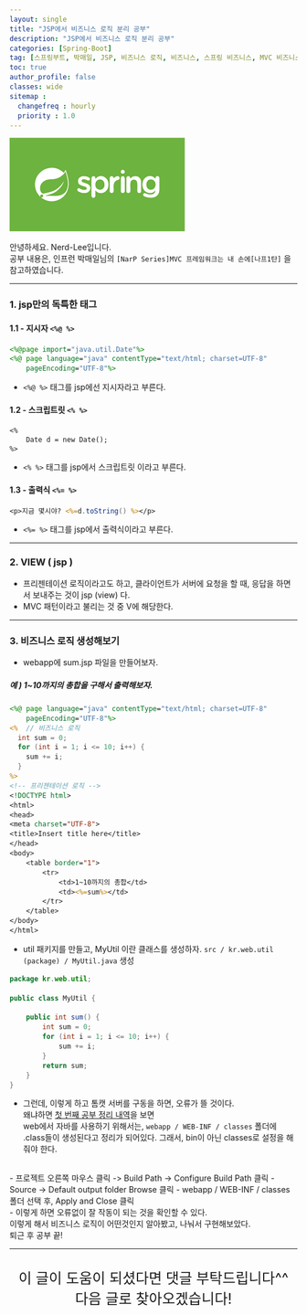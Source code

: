 ```yaml
---
layout: single
title: "JSP에서 비즈니스 로직 분리 공부"
description: "JSP에서 비즈니스 로직 분리 공부"
categories: [Spring-Boot]
tag: [스프링부트, 박매일, JSP, 비즈니스 로직, 비즈니스, 스프링 비즈니스, MVC 비즈니스, MVC business]
toc: true
author_profile: false
classes: wide
sitemap :
  changefreq : hourly
  priority : 1.0
---
```


![](/assets/img/etc/javaspring.png)

안녕하세요. Nerd-Lee입니다.<br>
공부 내용은, 인프런 박매일님의
`[NarP Series]MVC 프레임워크는 내 손에[나프1탄]` 을 참고하였습니다.

---

### 1. jsp만의 독특한 태그

#### 1.1 - 지시자 `<%@ %>`

```jsp
<%@page import="java.util.Date"%>
<%@ page language="java" contentType="text/html; charset=UTF-8"
	pageEncoding="UTF-8"%>
```

- `<%@ %>` 태그를 jsp에선 지시자라고 부른다.

#### 1.2 - 스크립트릿 `<% %>`

```
<%
	Date d = new Date();
%>
```

- `<% %>` 태그를 jsp에서 스크립트릿 이라고 부른다.

#### 1.3 - 출력식 `<%= %>`

```jsp
<p>지금 몇시야? <%=d.toString() %></p>
```

- `<%= %>` 태그를 jsp에서 출력식이라고 부른다.

---

### 2. VIEW ( jsp )

- 프리젠테이션 로직이라고도 하고, 클라이언트가 서버에 요청을 할 때, 응답을 하면서 보내주는 것이 jsp (view) 다.<br>
- MVC 패턴이라고 불리는 것 중 V에 해당한다.

---

### 3. 비즈니스 로직 생성해보기

- webapp에 sum.jsp 파일을 만들어보자.

##### 예 ) 1~10까지의 총합을 구해서 출력해보자.
```jsp
<%@ page language="java" contentType="text/html; charset=UTF-8"
	pageEncoding="UTF-8"%>
<%  // 비즈니스 로직
  int sum = 0;
  for (int i = 1; i <= 10; i++) {
	sum += i;
  }
%>
<!-- 프리젠테이션 로직 -->
<!DOCTYPE html>
<html>
<head>
<meta charset="UTF-8">
<title>Insert title here</title>
</head>
<body>
	<table border="1">
		<tr>
			<td>1~10까지의 총합</td>
			<td><%=sum%></td>
		</tr>
	</table>
</body>
</html>
```

- util 패키지를 만들고, MyUtil 이란 클래스를 생성하자.
`src / kr.web.util (package) / MyUtil.java` 생성

```java
package kr.web.util;

public class MyUtil {
	
	public int sum() {
		int sum = 0;
		for (int i = 1; i <= 10; i++) {
			sum += i;
		}
		return sum;
	}
}
```
- 그런데, 이렇게 하고 톰캣 서버를 구동을 하면, 오류가 뜰 것이다.<br>
왜냐하면 [첫 번째 공부 정리 내역](/spring-boot/0003/)을 보면<br>
web에서 자바를 사용하기 위해서는, `webapp / WEB-INF / classes` 폴더에<br>
.class들이 생성된다고 정리가 되어있다. 그래서, bin이 아닌 classes로 설정을 해줘야 한다.<br>
<br>
- 프로젝트 오른쪽 마우스 클릭 -> Build Path -> Configure Build Path 클릭
- Source -> Default output folder Browse 클릭
- webapp / WEB-INF / classes 폴더 선택 후, Apply and Close 클릭
<br>
- 이렇게 하면 오류없이 잘 작동이 되는 것을 확인할 수 있다.<br>
이렇게 해서 비즈니스 로직이 어떤것인지 알아봤고, 나눠서 구현해보았다.<br>
퇴근 후 공부 끝!

---

<br>

<div style="font-size:25px; text-align:center">
이 글이 도움이 되셨다면 댓글 부탁드립니다^^<br>
다음 글로 찾아오겠습니다!

</div>
